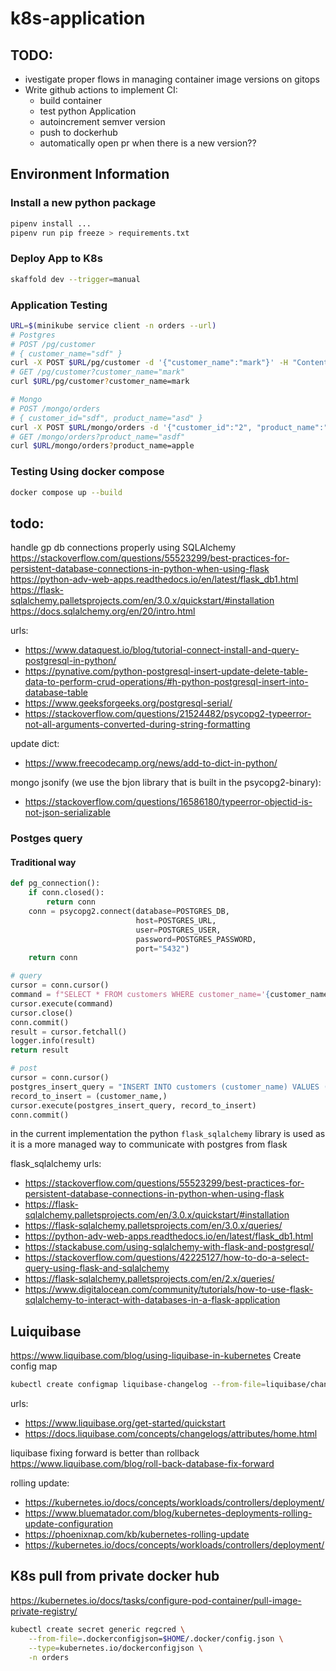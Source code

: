 # k8s-application

## TODO:
- ivestigate proper flows in managing container image versions on gitops
- Write github actions to implement CI:
  - build container
  - test python Application
  - autoincrement semver version
  - push to dockerhub
  - automatically open pr when there is a new version??

## Environment Information

### Install a new python package

``` bash
pipenv install ...
pipenv run pip freeze > requirements.txt
```

### Deploy App to K8s 
``` bash
skaffold dev --trigger=manual
```

### Application Testing

``` bash
URL=$(minikube service client -n orders --url)
# Postgres
# POST /pg/customer
# { customer_name="sdf" }
curl -X POST $URL/pg/customer -d '{"customer_name":"mark"}' -H "Content-Type: application/json"
# GET /pg/customer?customer_name="mark"
curl $URL/pg/customer?customer_name=mark

# Mongo
# POST /mongo/orders
# { customer_id="sdf", product_name="asd" }
curl -X POST $URL/mongo/orders -d '{"customer_id":"2", "product_name":"apple"}' -H "Content-Type: application/json"
# GET /mongo/orders?product_name="asdf"
curl $URL/mongo/orders?product_name=apple
```

### Testing Using docker compose

``` bash 
docker compose up --build 
```

## todo:
handle gp db connections properly using SQLAlchemy
https://stackoverflow.com/questions/55523299/best-practices-for-persistent-database-connections-in-python-when-using-flask
https://python-adv-web-apps.readthedocs.io/en/latest/flask_db1.html
https://flask-sqlalchemy.palletsprojects.com/en/3.0.x/quickstart/#installation
https://docs.sqlalchemy.org/en/20/intro.html



urls:
- https://www.dataquest.io/blog/tutorial-connect-install-and-query-postgresql-in-python/
- https://pynative.com/python-postgresql-insert-update-delete-table-data-to-perform-crud-operations/#h-python-postgresql-insert-into-database-table
- https://www.geeksforgeeks.org/postgresql-serial/
- https://stackoverflow.com/questions/21524482/psycopg2-typeerror-not-all-arguments-converted-during-string-formatting


update dict:
- https://www.freecodecamp.org/news/add-to-dict-in-python/

mongo jsonify (we use the bjon library that is built in the psycopg2-binary):
- https://stackoverflow.com/questions/16586180/typeerror-objectid-is-not-json-serializable


### Postges query
#### Traditional way
``` python
def pg_connection():
    if conn.closed():
        return conn
    conn = psycopg2.connect(database=POSTGRES_DB,
                            host=POSTGRES_URL,
                            user=POSTGRES_USER,
                            password=POSTGRES_PASSWORD,
                            port="5432")
    return conn

# query
cursor = conn.cursor()
command = f"SELECT * FROM customers WHERE customer_name='{customer_name}'"
cursor.execute(command)
cursor.close()
conn.commit()
result = cursor.fetchall()
logger.info(result)
return result

# post
cursor = conn.cursor()
postgres_insert_query = "INSERT INTO customers (customer_name) VALUES (%s)"
record_to_insert = (customer_name,)
cursor.execute(postgres_insert_query, record_to_insert)
conn.commit()
```

in the current implementation the python `flask_sqlalchemy` library is used as it is a more managed way to communicate with postgres from flask

flask_sqlalchemy urls:
- https://stackoverflow.com/questions/55523299/best-practices-for-persistent-database-connections-in-python-when-using-flask
- https://flask-sqlalchemy.palletsprojects.com/en/3.0.x/quickstart/#installation
- https://flask-sqlalchemy.palletsprojects.com/en/3.0.x/queries/
- https://python-adv-web-apps.readthedocs.io/en/latest/flask_db1.html
- https://stackabuse.com/using-sqlalchemy-with-flask-and-postgresql/
- https://stackoverflow.com/questions/42225127/how-to-do-a-select-query-using-flask-and-sqlalchemy
- https://flask-sqlalchemy.palletsprojects.com/en/2.x/queries/
- https://www.digitalocean.com/community/tutorials/how-to-use-flask-sqlalchemy-to-interact-with-databases-in-a-flask-application


## Luiquibase
https://www.liquibase.com/blog/using-liquibase-in-kubernetes
Create config map
``` bash
kubectl create configmap liquibase-changelog --from-file=liquibase/changelog.xml -n orders -o yaml --dry-run=client  | kubectl apply -f -
```

urls:
- https://www.liquibase.org/get-started/quickstart
- https://docs.liquibase.com/concepts/changelogs/attributes/home.html

liquibase fixing forward is better than rollback
https://www.liquibase.com/blog/roll-back-database-fix-forward

rolling update: 
- https://kubernetes.io/docs/concepts/workloads/controllers/deployment/
- https://www.bluematador.com/blog/kubernetes-deployments-rolling-update-configuration
- https://phoenixnap.com/kb/kubernetes-rolling-update
- https://kubernetes.io/docs/concepts/workloads/controllers/deployment/


## K8s pull from private docker hub
https://kubernetes.io/docs/tasks/configure-pod-container/pull-image-private-registry/
``` bash
kubectl create secret generic regcred \
    --from-file=.dockerconfigjson=$HOME/.docker/config.json \
    --type=kubernetes.io/dockerconfigjson \
    -n orders

```
